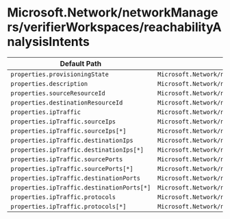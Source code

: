 # Microsoft.Network/networkManagers/verifierWorkspaces/reachabilityAnalysisIntents

| Default Path | Alias |
|---|---|
| `properties.provisioningState` | `Microsoft.Network/networkManagers/verifierWorkspaces/reachabilityAnalysisIntents/provisioningState` |
| `properties.description` | `Microsoft.Network/networkManagers/verifierWorkspaces/reachabilityAnalysisIntents/description` |
| `properties.sourceResourceId` | `Microsoft.Network/networkManagers/verifierWorkspaces/reachabilityAnalysisIntents/sourceResourceId` |
| `properties.destinationResourceId` | `Microsoft.Network/networkManagers/verifierWorkspaces/reachabilityAnalysisIntents/destinationResourceId` |
| `properties.ipTraffic` | `Microsoft.Network/networkManagers/verifierWorkspaces/reachabilityAnalysisIntents/ipTraffic` |
| `properties.ipTraffic.sourceIps` | `Microsoft.Network/networkManagers/verifierWorkspaces/reachabilityAnalysisIntents/ipTraffic.sourceIps` |
| `properties.ipTraffic.sourceIps[*]` | `Microsoft.Network/networkManagers/verifierWorkspaces/reachabilityAnalysisIntents/ipTraffic.sourceIps[*]` |
| `properties.ipTraffic.destinationIps` | `Microsoft.Network/networkManagers/verifierWorkspaces/reachabilityAnalysisIntents/ipTraffic.destinationIps` |
| `properties.ipTraffic.destinationIps[*]` | `Microsoft.Network/networkManagers/verifierWorkspaces/reachabilityAnalysisIntents/ipTraffic.destinationIps[*]` |
| `properties.ipTraffic.sourcePorts` | `Microsoft.Network/networkManagers/verifierWorkspaces/reachabilityAnalysisIntents/ipTraffic.sourcePorts` |
| `properties.ipTraffic.sourcePorts[*]` | `Microsoft.Network/networkManagers/verifierWorkspaces/reachabilityAnalysisIntents/ipTraffic.sourcePorts[*]` |
| `properties.ipTraffic.destinationPorts` | `Microsoft.Network/networkManagers/verifierWorkspaces/reachabilityAnalysisIntents/ipTraffic.destinationPorts` |
| `properties.ipTraffic.destinationPorts[*]` | `Microsoft.Network/networkManagers/verifierWorkspaces/reachabilityAnalysisIntents/ipTraffic.destinationPorts[*]` |
| `properties.ipTraffic.protocols` | `Microsoft.Network/networkManagers/verifierWorkspaces/reachabilityAnalysisIntents/ipTraffic.protocols` |
| `properties.ipTraffic.protocols[*]` | `Microsoft.Network/networkManagers/verifierWorkspaces/reachabilityAnalysisIntents/ipTraffic.protocols[*]` |

